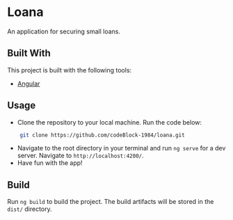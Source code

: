 # Loana

An application for securing small loans.

## Built With

This project is built with the following tools:
* [Angular](https://angular.io/)

## Usage

- Clone the repository to your local machine. Run the code below:
```sh
    git clone https://github.com/codeBlock-1984/loana.git
```
- Navigate to the root directory in your terminal and run `ng serve` for a dev server. Navigate to `http://localhost:4200/`.
- Have fun with the app!

## Build

Run `ng build` to build the project. The build artifacts will be stored in the `dist/` directory.



